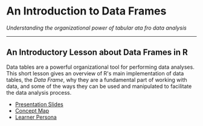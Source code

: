 # An Introduction to Data Frames

*Understanding the organizational power of tabular ata fro data analysis*

---

## An Introductory Lesson about Data Frames in R

Data tables are a powerful organizational tool for performing data analyses.  This short lesson
gives an overview of R's main implementation of data tables, the *Data Frame*, why they are a 
fundamental part of working with data, and some of the ways they can be used and manipulated 
to facilitate the data analysis process.

* [Presentation Slides](https://github.com/ZenBrayn/edu-r-data-frame-intro/blob/master/intro_to_data_frames.pdf)
* [Concept Map](https://github.com/ZenBrayn/edu-r-data-frame-intro/blob/master/data_table_concept_map.pdf)
* [Learner Persona](https://github.com/ZenBrayn/edu-r-data-frame-intro/blob/master/gerald_gradstudent_learner_persona.pdf)
